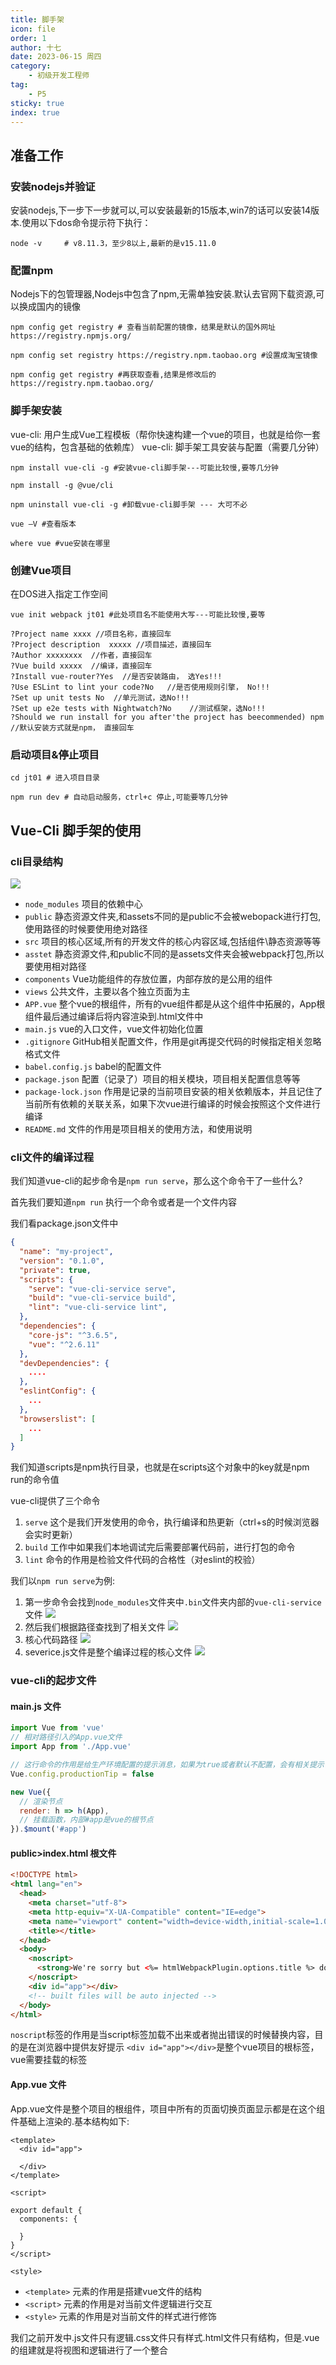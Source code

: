 ```yaml
---
title: 脚手架
icon: file
order: 1
author: 十七
date: 2023-06-15 周四
category:
	- 初级开发工程师
tag:
	- P5
sticky: true
index: true
---
```



## 准备工作

### 安装nodejs并验证

安装nodejs,下一步下一步就可以,可以安装最新的15版本,win7的话可以安装14版本.使用以下dos命令提示符下执行：

```shell
node -v     # v8.11.3，至少8以上,最新的是v15.11.0
```

### 配置npm

Nodejs下的包管理器,Nodejs中包含了npm,无需单独安装.默认去官网下载资源,可以换成国内的镜像

```shell
npm config get registry # 查看当前配置的镜像，结果是默认的国外网址https://registry.npmjs.org/

npm config set registry https://registry.npm.taobao.org #设置成淘宝镜像

npm config get registry #再获取查看,结果是修改后的https://registry.npm.taobao.org/ 

```

### 脚手架安装

vue-cli: 用户生成Vue工程模板（帮你快速构建一个vue的项目，也就是给你一套vue的结构，包含基础的依赖库） &#x20;
vue-cli: 脚手架工具安装与配置（需要几分钟）

```shell
npm install vue-cli -g #安装vue-cli脚手架---可能比较慢,要等几分钟
 
npm install -g @vue/cli

npm uninstall vue-cli -g #卸载vue-cli脚手架 --- 大可不必

vue –V #查看版本

where vue #vue安装在哪里

```

### 创建Vue项目

在DOS进入指定工作空间

```shell
vue init webpack jt01 #此处项目名不能使用大写---可能比较慢,要等

?Project name xxxx //项目名称，直接回车
?Project description  xxxxx //项目描述，直接回车
?Author xxxxxxxx  //作者，直接回车
?Vue build xxxxx  //编译，直接回车
?Install vue-router?Yes  //是否安装路由， 选Yes!!!
?Use ESLint to lint your code?No   //是否使用规则引擎， No!!!
?Set up unit tests No  //单元测试，选No!!!
?Set up e2e tests with Nightwatch?No    //测试框架，选No!!!
?Should we run install for you after'the project has beecommended) npm
//默认安装方式就是npm， 直接回车
```

### 启动项目&停止项目

```shell
cd jt01 # 进入项目目录

npm run dev # 自动启动服务，ctrl+c 停止,可能要等几分钟
```

## Vue-Cli 脚手架的使用

### cli目录结构

![](./image/image_H_hVfbbDoL.png)

-   `node_modules`  项目的依赖中心
-   `public`  静态资源文件夹,和assets不同的是public不会被webopack进行打包,使用路径的时候要使用绝对路径
-   `src`  项目的核心区域,所有的开发文件的核心内容区域,包括组件\静态资源等等
-   `asstet` 静态资源文件,和public不同的是assets文件夹会被webpack打包,所以要使用相对路径
-   `components`  Vue功能组件的存放位置，内部存放的是公用的组件
-   `views` 公共文件，主要以各个独立页面为主
-   `APP.vue` 整个vue的根组件，所有的vue组件都是从这个组件中拓展的，App根组件最后通过编译后将内容渲染到.html文件中
-   `main.js` vue的入口文件，vue文件初始化位置
-   `.gitignore` GitHub相关配置文件，作用是git再提交代码的时候指定相关忽略格式文件
-   `babel.config.js` babel的配置文件
-   `package.json` 配置（记录了）项目的相关模块，项目相关配置信息等等
-   `package-lock.json` 作用是记录的当前项目安装的相关依赖版本，并且记住了当前所有依赖的关联关系，如果下次vue进行编译的时候会按照这个文件进行编译
-   `README.md` 文件的作用是项目相关的使用方法，和使用说明

### cli文件的编译过程

我们知道vue-cli的起步命令是`npm run serve`，那么这个命令干了一些什么?

首先我们要知道`npm run` 执行一个命令或者是一个文件内容

我们看package.json文件中

```json
{
  "name": "my-project",
  "version": "0.1.0",
  "private": true,
  "scripts": {
    "serve": "vue-cli-service serve",
    "build": "vue-cli-service build",
    "lint": "vue-cli-service lint",
  },
  "dependencies": {
    "core-js": "^3.6.5",
    "vue": "^2.6.11"
  },
  "devDependencies": {
    ....
  },
  "eslintConfig": {
    ...
  },
  "browserslist": [
    ...
  ]
}

```

我们知道scripts是npm执行目录，也就是在scripts这个对象中的key就是npm run的命令值

vue-cli提供了三个命令
1.  `serve` 这个是我们开发使用的命令，执行编译和热更新（ctrl+s的时候浏览器会实时更新）
2.  `build` 工作中如果我们本地调试完后需要部署代码前，进行打包的命令
3.  `lint` 命令的作用是检验文件代码的合格性（对eslint的校验）

我们以`npm run serve`为例:

1.  第一步命令会找到`node_modules`文件夹中`.bin`文件夹内部的`vue-cli-service`文件
    ![](./image/image_qppBBVwRmz.png)
2.  然后我们根据路径查找到了相关文件
    ![](./image/image_ske3svEu1T.png)
3.  核心代码路径
    ![](./image/image_Vk-ZCTPGDr.png)
4.  severice.js文件是整个编译过程的核心文件
    ![](./image/image_KQuf63JL9U.png)

### vue-cli的起步文件

#### main.js 文件

```javascript
import Vue from 'vue'
// 相对路径引入的App.vue文件
import App from './App.vue'

// 这行命令的作用是给生产环境配置的提示消息，如果为true或者默认不配置，会有相关提示语
Vue.config.productionTip = false

new Vue({
  // 渲染节点
  render: h => h(App),
  // 挂载函数，内部#app是vue的根节点
}).$mount('#app')

```

#### public>index.html 根文件

```html
<!DOCTYPE html>
<html lang="en">
  <head>
    <meta charset="utf-8">
    <meta http-equiv="X-UA-Compatible" content="IE=edge">
    <meta name="viewport" content="width=device-width,initial-scale=1.0">
    <title></title>
  </head>
  <body>
    <noscript>
      <strong>We're sorry but <%= htmlWebpackPlugin.options.title %> doesn't work properly without JavaScript enabled. Please enable it to continue.</strong>
    </noscript>
    <div id="app"></div>
    <!-- built files will be auto injected -->
  </body>
</html>

```

`noscript`标签的作用是当script标签加载不出来或者抛出错误的时候替换内容，目的是在浏览器中提供友好提示
`<div id="app"></div>`是整个vue项目的根标签，vue需要挂载的标签

#### App.vue 文件

App.vue文件是整个项目的根组件，项目中所有的页面切换页面显示都是在这个组件基础上渲染的.基本结构如下:

```vue
<template>
  <div id="app">

  </div>
</template>

<script>

export default {
  components: {
    
  }
}
</script>

<style>

```

-   `<template>` 元素的作用是搭建vue文件的结构
-   `<script>` 元素的作用是对当前文件逻辑进行交互
-   `<style>` 元素的作用是对当前文件的样式进行修饰

我们之前开发中.js文件只有逻辑.css文件只有样式.html文件只有结构，但是.vue的组建就是将视图和逻辑进行了一个整合
